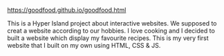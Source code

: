 https://goodfood.github.io/goodfood.html


This is a Hyper Island project about interactive websites. We supposed to creat a website according to our hobbies.
I love cooking and I decided to built a website which display my favourite recipes. This is my very first website that I built on my own using HTML, CSS & JS.
